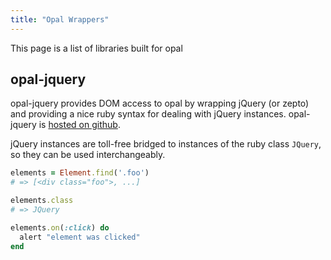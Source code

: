 ```yaml
---
title: "Opal Wrappers"
---
```


This page is a list of libraries built for opal

## opal-jquery

opal-jquery provides DOM access to opal by wrapping jQuery (or zepto)
and providing a nice ruby syntax for dealing with jQuery instances.
opal-jquery is [hosted on github](http://github.com/opal/opal-jquery).

jQuery instances are toll-free bridged to instances of the ruby class
`JQuery`, so they can be used interchangeably.

```ruby
elements = Element.find('.foo')
# => [<div class="foo">, ...]

elements.class
# => JQuery

elements.on(:click) do
  alert "element was clicked"
end
```
